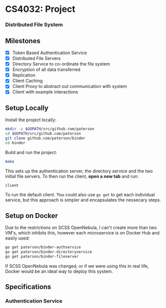 # CS4032: Project

### Distributed File System

## Milestones

- [x] Token Based Authentication Service
- [x] Distributed File Servers
- [x] Directory Service to co-ordinate the file system
- [x] Encryption of all data transferred
- [x] Replication
- [x] Client Caching
- [x] Client Proxy to abstract out communication with system
- [x] Client with example interactions

## Setup Locally

Install the project locally:
```bash
mkdir -p $GOPATH/src/github.com/paterson
cd $GOPATH/src/github.com/paterson
git clone github.com/paterson/binder
cd binder
```

Build and run the project:
```bash
make
```

This sets up the authentication server, the directory service and the two initial file servers. To then run the client, **open a new tab** and run:

```bash
client
```

To run the default client. You could also use `go get` to get each individual service, but this approach is simpler and encapsulates the nessecary steps.

## Setup on Docker

Due to the restrictions on SCSS OpenNebula, I can't create more than two VM's, which inhibits this, however each microservice is on Docker Hub and easily used:

```bash
go get paterson/binder-authservice
go get paterson/binder-directoryservice
go get paterson/binder-fileserver
```

If SCSS OpenNebula was changed, or if we were using this in real life, Docker would be an ideal way to deploy this system.

## Specifications

### Authentication Service
